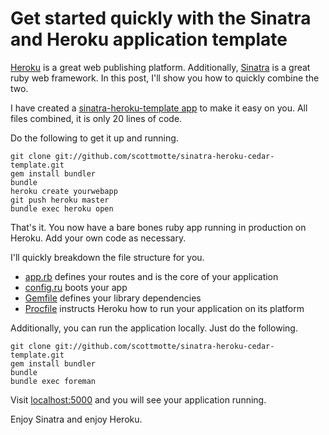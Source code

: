 # Get started quickly with the Sinatra and Heroku application template 

[Heroku](http://heroku.com) is a great web publishing platform. Additionally, [Sinatra](http://sinatrarb.com) is a great ruby web framework. In this post, I'll show you how to quickly combine the two.

I have created a [sinatra-heroku-template app](https://github.com/scottmotte/sinatra-heroku-cedar-template) to make it easy on you. All files combined, it is only 20 lines of code.

Do the following to get it up and running.

```
git clone git://github.com/scottmotte/sinatra-heroku-cedar-template.git
gem install bundler
bundle
heroku create yourwebapp                        
git push heroku master                                 
bundle exec heroku open
```

That's it. You now have a bare bones ruby app running in production on Heroku. Add your own code as necessary. 

I'll quickly breakdown the file structure for you.

* [app.rb](https://github.com/scottmotte/sinatra-heroku-cedar-template/blob/master/app.rb) defines your routes and is the core of your application
* [config.ru](https://github.com/scottmotte/sinatra-heroku-cedar-template/blob/master/config.ru) boots your app
* [Gemfile](https://github.com/scottmotte/sinatra-heroku-cedar-template/blob/master/Gemfile) defines your library dependencies
* [Procfile](https://github.com/scottmotte/sinatra-heroku-cedar-template/blob/master/Procfile) instructs Heroku how to run your application on its platform

Additionally, you can run the application locally. Just do the following.

```
git clone git://github.com/scottmotte/sinatra-heroku-cedar-template.git
gem install bundler                                    
bundle
bundle exec foreman 
```

Visit [localhost:5000](http://localhost:5000) and you will see your application running.

Enjoy Sinatra and enjoy Heroku.
